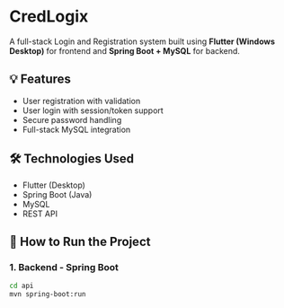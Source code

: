 # CredLogix

A full-stack Login and Registration system built using **Flutter (Windows Desktop)** for frontend and **Spring Boot + MySQL** for backend.

## 💡 Features

- User registration with validation  
- User login with session/token support  
- Secure password handling  
- Full-stack MySQL integration

## 🛠️ Technologies Used

- Flutter (Desktop)  
- Spring Boot (Java)  
- MySQL  
- REST API  

## 🚀 How to Run the Project

### 1. Backend - Spring Boot

```bash
cd api
mvn spring-boot:run
